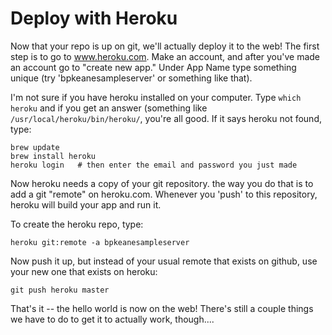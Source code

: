 # Deploy with Heroku

Now that your repo is up on git, we'll actually deploy it to the web!  The first step is to go to www.heroku.com.  Make an account, and after you've made an account go to "create new app."  Under App Name type something unique (try 'bpkeanesampleserver' or something like that).

I'm not sure if you have heroku installed on your computer.  Type `which heroku` and if you get an answer (something like `/usr/local/heroku/bin/heroku/`, you're all good.  If it says heroku not found, type:

```
brew update
brew install heroku
heroku login   # then enter the email and password you just made
```

Now heroku needs a copy of your git repository.  the way you do that is to add a git "remote" on heroku.com. Whenever you 'push' to this repository, heroku will build your app and run it.

To create the heroku repo, type:
```
heroku git:remote -a bpkeanesampleserver
```

Now push it up, but instead of your usual remote that exists on github, use your new one that exists on heroku:
```
git push heroku master
```

That's it -- the hello world is now on the web!  There's still a couple things we have to do to get it to actually work, though....